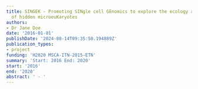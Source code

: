 ```yaml
---
title: SINGEK - Promoting SINgle cell GEnomics to explore the ecology and evolution
  of hidden microeuKaryotes
authors:
- Dr Jane Doe
date: '2016-01-01'
publishDate: '2024-08-14T09:35:58.194889Z'
publication_types:
- project
funding: 'H2020 MSCA-ITN-2015-ETN'
summary: 'Start: 2016 End: 2020'
start: '2016'
end: '2020'
abstract: ' - '
---
```

